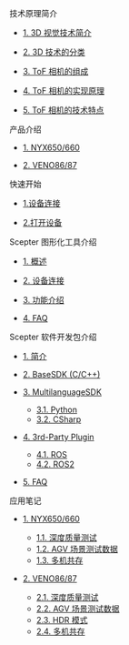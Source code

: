 技术原理简介

- [1. 3D 视觉技术简介](zh-cn/ToFBasicPrinciple/3DTecIntroduction.md)

* [2. 3D 技术的分类](zh-cn/ToFBasicPrinciple/3DTecClassification.md)

- [3. ToF 相机的组成](zh-cn/ToFBasicPrinciple/ToFComposition.md)

* [4. ToF 相机的实现原理](zh-cn/ToFBasicPrinciple/ToFPrinciple.md)

- [5. ToF 相机的技术特点](zh-cn/ToFBasicPrinciple/ToFFeatures.md)

产品介绍

- [1. NYX650/660](zh-cn/ProductIntroduction/NYX650,660.md)

* [2. VENO86/87](zh-cn/ProductIntroduction/VENO86,87.md)

快速开始

- [1.设备连接](zh-cn/Quickstart/Quickstart#_1-设备连接)

- [2.打开设备](zh-cn/Quickstart/Quickstart#_2-打开设备)

Scepter 图形化工具介绍

- [1. 概述](zh-cn/ScepterGUITool/Overview.md)

* [2. 设备连接](zh-cn/ScepterGUITool/DeviceConnection.md)

- [3. 功能介绍](zh-cn/ScepterGUITool/FunctionIntroduction.md)

* [4. FAQ](zh-cn/ScepterGUITool/FAQ.md)

Scepter 软件开发包介绍

- [1. 简介](zh-cn/ScepterSDK/Overview.md)

* [2. BaseSDK (C/C++)](zh-cn/ScepterSDK/BaseSDK.md)

- [3. MultilanguageSDK](zh-cn/ScepterSDK/MultilanguageSDK/Overview.md)

  - [3.1. Python](zh-cn/ScepterSDK/MultilanguageSDK/Python.md)

  * [3.2. CSharp](zh-cn/ScepterSDK/MultilanguageSDK/CSharp.md)

* [4. 3rd-Party Plugin](zh-cn/ScepterSDK/3rd-Party%20Plugin/Overview.md)

  - [4.1. ROS](zh-cn/ScepterSDK/3rd-Party%20Plugin/ROS.md)

  * [4.2. ROS2](zh-cn/ScepterSDK/3rd-Party%20Plugin/ROS2.md)

- [5. FAQ](zh-cn/ScepterSDK/FAQ.md)

应用笔记

- [1. NYX650/660](javascript:;)

  - [1.1. 深度质量测试](zh-cn/ApplicationNote/NYX650&660/Depth%20Quality%20Test.md)

  * [1.2. AGV 场景测试数据](zh-cn/ApplicationNote/NYX650&660/AGV%20scene%20Testing%20Data.md)

  - [1.3. 多机共存](zh-cn/ApplicationNote/NYX650&660/Multi-Cameras%20Coexist.md)

* [2. VENO86/87](javascript:;)

  - [2.1. 深度质量测试](zh-cn/ApplicationNote/VENO86&87/Depth%20Quality%20Test.md)

  * [2.2. AGV 场景测试数据](zh-cn/ApplicationNote/VENO86&87/AGV%20scene%20Testing%20Data.md)

  - [2.3. HDR 模式](zh-cn/ApplicationNote/VENO86&87/HDR%20Mode.md)

  * [2.4. 多机共存](zh-cn/ApplicationNote/VENO86&87/Multi-Cameras%20Coexist.md)
